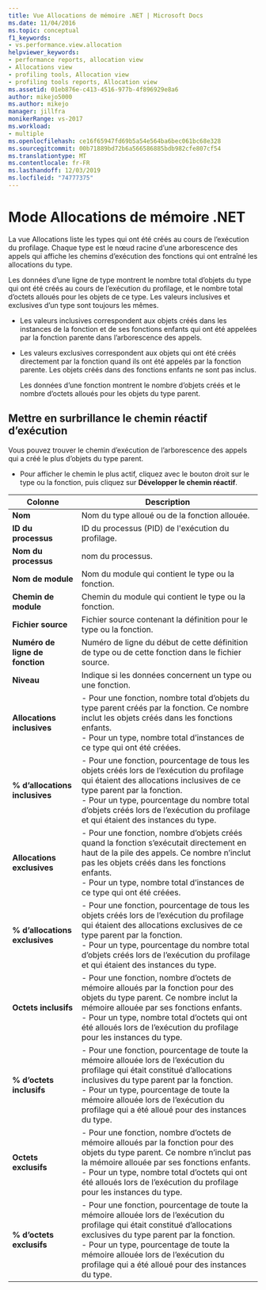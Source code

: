 ```yaml
---
title: Vue Allocations de mémoire .NET | Microsoft Docs
ms.date: 11/04/2016
ms.topic: conceptual
f1_keywords:
- vs.performance.view.allocation
helpviewer_keywords:
- performance reports, allocation view
- Allocations view
- profiling tools, Allocation view
- profiling tools reports, Allocation view
ms.assetid: 01eb876e-c413-4516-977b-4f896929e8a6
author: mikejo5000
ms.author: mikejo
manager: jillfra
monikerRange: vs-2017
ms.workload:
- multiple
ms.openlocfilehash: ce16f65947fd69b5a54e564ba6bec061bc68e328
ms.sourcegitcommit: 00b71889bd72b6a566586885bdb982cfe807cf54
ms.translationtype: MT
ms.contentlocale: fr-FR
ms.lasthandoff: 12/03/2019
ms.locfileid: "74777375"
---
```

# <a name="net-memory-allocations-view"></a>Mode Allocations de mémoire .NET
La vue Allocations liste les types qui ont été créés au cours de l’exécution du profilage. Chaque type est le nœud racine d’une arborescence des appels qui affiche les chemins d’exécution des fonctions qui ont entraîné les allocations du type.

 Les données d’une ligne de type montrent le nombre total d’objets du type qui ont été créés au cours de l’exécution du profilage, et le nombre total d’octets alloués pour les objets de ce type. Les valeurs inclusives et exclusives d’un type sont toujours les mêmes.

- Les valeurs inclusives correspondent aux objets créés dans les instances de la fonction et de ses fonctions enfants qui ont été appelées par la fonction parente dans l’arborescence des appels.

- Les valeurs exclusives correspondent aux objets qui ont été créés directement par la fonction quand ils ont été appelés par la fonction parente. Les objets créés dans des fonctions enfants ne sont pas inclus.

  Les données d’une fonction montrent le nombre d’objets créés et le nombre d’octets alloués pour les objets du type parent.

## <a name="highlight-the-execution-hot-path"></a>Mettre en surbrillance le chemin réactif d’exécution
 Vous pouvez trouver le chemin d’exécution de l’arborescence des appels qui a créé le plus d’objets du type parent.

- Pour afficher le chemin le plus actif, cliquez avec le bouton droit sur le type ou la fonction, puis cliquez sur **Développer le chemin réactif**.

|Colonne|Description|
|------------|-----------------|
|**Nom**|Nom du type alloué ou de la fonction allouée.|
|**ID du processus**|ID du processus (PID) de l'exécution du profilage.|
|**Nom du processus**|nom du processus.|
|**Nom de module**|Nom du module qui contient le type ou la fonction.|
|**Chemin de module**|Chemin du module qui contient le type ou la fonction.|
|**Fichier source**|Fichier source contenant la définition pour le type ou la fonction.|
|**Numéro de ligne de fonction**|Numéro de ligne du début de cette définition de type ou de cette fonction dans le fichier source.|
|**Niveau**|Indique si les données concernent un type ou une fonction.|
|**Allocations inclusives**|-   Pour une fonction, nombre total d’objets du type parent créés par la fonction. Ce nombre inclut les objets créés dans les fonctions enfants.<br />-   Pour un type, nombre total d’instances de ce type qui ont été créées.|
|**% d’allocations inclusives**|-   Pour une fonction, pourcentage de tous les objets créés lors de l’exécution du profilage qui étaient des allocations inclusives de ce type parent par la fonction.<br />-   Pour un type, pourcentage du nombre total d’objets créés lors de l’exécution du profilage et qui étaient des instances du type.|
|**Allocations exclusives**|-   Pour une fonction, nombre d’objets créés quand la fonction s’exécutait directement en haut de la pile des appels. Ce nombre n’inclut pas les objets créés dans les fonctions enfants.<br />-   Pour un type, nombre total d’instances de ce type qui ont été créées.|
|**% d’allocations exclusives**|-   Pour une fonction, pourcentage de tous les objets créés lors de l’exécution du profilage qui étaient des allocations exclusives de ce type parent par la fonction.<br />-   Pour un type, pourcentage du nombre total d’objets créés lors de l’exécution du profilage et qui étaient des instances du type.|
|**Octets inclusifs**|-   Pour une fonction, nombre d’octets de mémoire alloués par la fonction pour des objets du type parent. Ce nombre inclut la mémoire allouée par ses fonctions enfants.<br />-   Pour un type, nombre total d’octets qui ont été alloués lors de l’exécution du profilage pour les instances du type.|
|**% d’octets inclusifs**|-   Pour une fonction, pourcentage de toute la mémoire allouée lors de l’exécution du profilage qui était constitué d’allocations inclusives du type parent par la fonction.<br />-   Pour un type, pourcentage de toute la mémoire allouée lors de l’exécution du profilage qui a été alloué pour des instances du type.|
|**Octets exclusifs**|-   Pour une fonction, nombre d’octets de mémoire alloués par la fonction pour des objets du type parent. Ce nombre n’inclut pas la mémoire allouée par ses fonctions enfants.<br />-   Pour un type, nombre total d’octets qui ont été alloués lors de l’exécution du profilage pour les instances du type.|
|**% d’octets exclusifs**|-   Pour une fonction, pourcentage de toute la mémoire allouée lors de l’exécution du profilage qui était constitué d’allocations exclusives du type parent par la fonction.<br />-   Pour un type, pourcentage de toute la mémoire allouée lors de l’exécution du profilage qui a été alloué pour des instances du type.|
